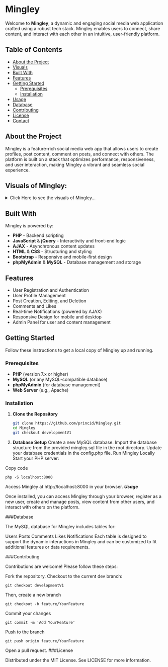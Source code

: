 # Mingley

Welcome to **Mingley**, a dynamic and engaging social media web application crafted using a robust tech stack. Mingley enables users to connect, share content, and interact with each other in an intuitive, user-friendly platform.

## Table of Contents

- [About the Project](#about-the-project)
- [Visuals](#visuals-of-mingley)
- [Built With](#built-with)
- [Features](#features)
- [Getting Started](#getting-started)
  - [Prerequisites](#prerequisites)
  - [Installation](#installation)
- [Usage](#usage)
- [Database](#database)
- [Contributing](#contributing)
- [License](#license)
- [Contact](#contact)

## About the Project

Mingley is a feature-rich social media web app that allows users to create profiles, post content, comment on posts, and connect with others. The platform is built on a stack that optimizes performance, responsiveness, and user interaction, making Mingley a vibrant and seamless social experience.


## Visuals of Mingley:

<details>
  <summary>Click Here to see the visuals of Mingley...</summary>
  <br>
 
### Admin Panel:
![image](https://github.com/user-attachments/assets/74104644-9c5d-476f-a648-42422aef1007)

 
 <br>
</details>



## Built With

Mingley is powered by:

- **PHP** - Backend scripting
- **JavaScript** & **jQuery** - Interactivity and front-end logic
- **AJAX** - Asynchronous content updates
- **HTML** & **CSS** - Structuring and styling
- **Bootstrap** - Responsive and mobile-first design
- **phpMyAdmin** & **MySQL** - Database management and storage

## Features

- User Registration and Authentication
- User Profile Management
- Post Creation, Editing, and Deletion
- Comments and Likes
- Real-time Notifications (powered by AJAX)
- Responsive Design for mobile and desktop
- Admin Panel for user and content management

## Getting Started

Follow these instructions to get a local copy of Mingley up and running.

### Prerequisites

- **PHP** (version 7.x or higher)
- **MySQL** (or any MySQL-compatible database)
- **phpMyAdmin** (for database management)
- **Web Server** (e.g., Apache)

### Installation

1. **Clone the Repository**
   ```bash
   git clone https://github.com/princid/Mingley.git
   cd Mingley
   git checkout developmentV1
2. **Database Setup**
Create a new MySQL database.
Import the database structure from the provided mingley.sql file in the root directory.
Update your database credentials in the config.php file.
Run Mingley Locally
Start your PHP server:

Copy code
```
php -S localhost:8000

```
Access Mingley at http://localhost:8000 in your browser.
***Usage***

Once installed, you can access Mingley through your browser, register as a new user, create and manage posts, view content from other users, and interact with others on the platform.

###Database

The MySQL database for Mingley includes tables for:

Users
Posts
Comments
Likes
Notifications
Each table is designed to support the dynamic interactions in Mingley and can be customized to fit additional features or data requirements.

###Contributing

Contributions are welcome! Please follow these steps:

Fork the repository.
Checkout to the current dev branch:
```
git checkout developmentV1
```
Then, create a new branch 
```
git checkout -b feature/YourFeature
```
Commit your changes
```
git commit -m 'Add YourFeature'
```
Push to the branch 
```
git push origin feature/YourFeature
```
Open a pull request.
###License

Distributed under the MIT License. See LICENSE for more information.

